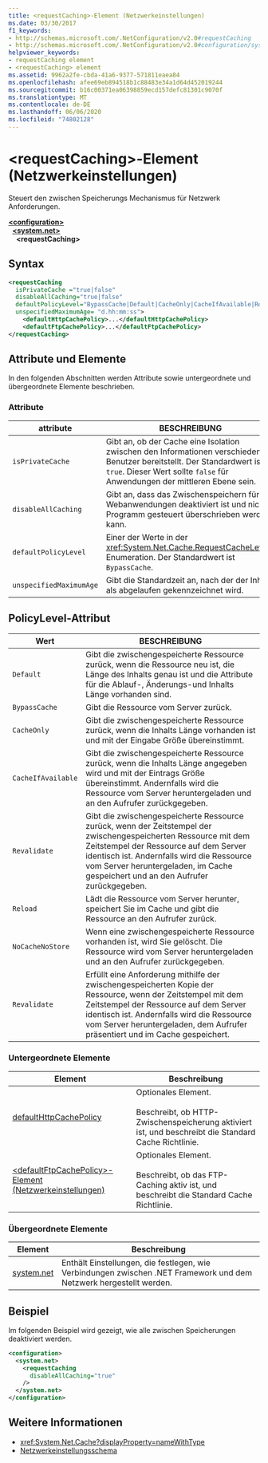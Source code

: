 ```yaml
---
title: <requestCaching>-Element (Netzwerkeinstellungen)
ms.date: 03/30/2017
f1_keywords:
- http://schemas.microsoft.com/.NetConfiguration/v2.0#requestCaching
- http://schemas.microsoft.com/.NetConfiguration/v2.0#configuration/system.net/requestCaching
helpviewer_keywords:
- requestCaching element
- <requestCaching> element
ms.assetid: 9962a2fe-cbda-41a6-9377-571811eaea84
ms.openlocfilehash: afee69eb894518b1c88483e34a1d64d452019244
ms.sourcegitcommit: b16c00371ea06398859ecd157defc81301c9070f
ms.translationtype: MT
ms.contentlocale: de-DE
ms.lasthandoff: 06/06/2020
ms.locfileid: "74802128"
---
```

# <a name="requestcaching-element-network-settings"></a>\<requestCaching>-Element (Netzwerkeinstellungen)
Steuert den zwischen Speicherungs Mechanismus für Netzwerk Anforderungen.  
  
[**\<configuration>**](../configuration-element.md)  
&nbsp;&nbsp;[**\<system.net>**](system-net-element-network-settings.md)  
&nbsp;&nbsp;&nbsp;&nbsp;**\<requestCaching>**  
  
## <a name="syntax"></a>Syntax  
  
```xml  
<requestCaching  
  isPrivateCache ="true|false"  
  disableAllCaching="true|false"  
  defaultPolicyLevel="BypassCache|Default|CacheOnly|CacheIfAvailable|Revalidate|Reload|NoCacheNoStore|Revalidate"  
  unspecifiedMaximumAge= "d.hh:mm:ss">  
    <defaultHttpCachePolicy>...</defaultHttpCachePolicy>  
    <defaultFtpCachePolicy>...</defaultFtpCachePolicy>  
</requestCaching>
```  
  
## <a name="attributes-and-elements"></a>Attribute und Elemente  
 In den folgenden Abschnitten werden Attribute sowie untergeordnete und übergeordnete Elemente beschrieben.  
  
### <a name="attributes"></a>Attribute  
  
|attribute|BESCHREIBUNG|  
|---------------|-----------------|  
|`isPrivateCache`|Gibt an, ob der Cache eine Isolation zwischen den Informationen verschiedener Benutzer bereitstellt. Der Standardwert ist `true`. Dieser Wert sollte `false` für Anwendungen der mittleren Ebene sein.|  
|`disableAllCaching`|Gibt an, dass das Zwischenspeichern für alle Webanwendungen deaktiviert ist und nicht Programm gesteuert überschrieben werden kann.|  
|`defaultPolicyLevel`|Einer der Werte in der <xref:System.Net.Cache.RequestCacheLevel>-Enumeration. Der Standardwert ist `BypassCache`.|  
|`unspecifiedMaximumAge`|Gibt die Standardzeit an, nach der der Inhalt als abgelaufen gekennzeichnet wird.|  
  
## <a name="policylevel-attribute"></a>PolicyLevel-Attribut  
  
|Wert|BESCHREIBUNG|  
|-----------|-----------------|  
|`Default`|Gibt die zwischengespeicherte Ressource zurück, wenn die Ressource neu ist, die Länge des Inhalts genau ist und die Attribute für die Ablauf-, Änderungs-und Inhalts Länge vorhanden sind.|  
|`BypassCache`|Gibt die Ressource vom Server zurück.|  
|`CacheOnly`|Gibt die zwischengespeicherte Ressource zurück, wenn die Inhalts Länge vorhanden ist und mit der Eingabe Größe übereinstimmt.|  
|`CacheIfAvailable`|Gibt die zwischengespeicherte Ressource zurück, wenn die Inhalts Länge angegeben wird und mit der Eintrags Größe übereinstimmt. Andernfalls wird die Ressource vom Server heruntergeladen und an den Aufrufer zurückgegeben.|  
|`Revalidate`|Gibt die zwischengespeicherte Ressource zurück, wenn der Zeitstempel der zwischengespeicherten Ressource mit dem Zeitstempel der Ressource auf dem Server identisch ist. Andernfalls wird die Ressource vom Server heruntergeladen, im Cache gespeichert und an den Aufrufer zurückgegeben.|  
|`Reload`|Lädt die Ressource vom Server herunter, speichert Sie im Cache und gibt die Ressource an den Aufrufer zurück.|  
|`NoCacheNoStore`|Wenn eine zwischengespeicherte Ressource vorhanden ist, wird Sie gelöscht. Die Ressource wird vom Server heruntergeladen und an den Aufrufer zurückgegeben.|  
|`Revalidate`|Erfüllt eine Anforderung mithilfe der zwischengespeicherten Kopie der Ressource, wenn der Zeitstempel mit dem Zeitstempel der Ressource auf dem Server identisch ist. Andernfalls wird die Ressource vom Server heruntergeladen, dem Aufrufer präsentiert und im Cache gespeichert.|  
  
### <a name="child-elements"></a>Untergeordnete Elemente  
  
|Element|Beschreibung|  
|-------------|-----------------|  
|[defaultHttpCachePolicy](defaulthttpcachepolicy-element-network-settings.md)|Optionales Element.<br /><br /> Beschreibt, ob HTTP-Zwischenspeicherung aktiviert ist, und beschreibt die Standard Cache Richtlinie.|  
|[\<defaultFtpCachePolicy>-Element (Netzwerkeinstellungen)](defaultftpcachepolicy-element-network-settings.md)|Optionales Element.<br /><br /> Beschreibt, ob das FTP-Caching aktiv ist, und beschreibt die Standard Cache Richtlinie.|  
  
### <a name="parent-elements"></a>Übergeordnete Elemente  
  
|Element|Beschreibung|  
|-------------|-----------------|  
|[system.net](system-net-element-network-settings.md)|Enthält Einstellungen, die festlegen, wie Verbindungen zwischen .NET Framework und dem Netzwerk hergestellt werden.|  
  
## <a name="example"></a>Beispiel  
 Im folgenden Beispiel wird gezeigt, wie alle zwischen Speicherungen deaktiviert werden.  
  
```xml  
<configuration>  
  <system.net>  
    <requestCaching  
      disableAllCaching="true"  
    />  
  </system.net>  
</configuration>  
```  
  
## <a name="see-also"></a>Weitere Informationen

- <xref:System.Net.Cache?displayProperty=nameWithType>
- [Netzwerkeinstellungsschema](index.md)
